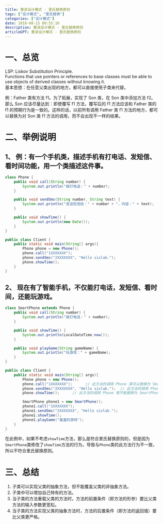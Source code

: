 ```yaml
---
title: 重读设计模式 - 里氏替换原则
tags: ["设计模式", "里氏替换"]
categories: ["设计模式"]
date: 2018-08-15 00:55:10
description: 重读设计模式 - 里氏替换原则
articleGPT: 重读设计模式 - 里氏替换原则
---
```


# 一、总览

LSP: Liskov Substitution Principle.  
Functions that use pointers or references to base classes must be able to use
objects of derived classes without knowing it.  
基本思想：在任意父类出现的地方，都可以直接使用子类来代替。  
  
例：Father 类有方法 f1。为了拓展，实现了 Son 类，在 Son 类中添加方法 f2。那么 Son 应该尽量达到：即使覆写 f1 方法，覆写后的
f1 方法应该和 Father 类的 f1 的预期行为是一致的。这样的话，以前所有调用 Father 类 f1 方法的地方，都可以替换为对 Son 类 f1
方法的调用，而不会出现不一样的结果。

# 二、举例说明

## 1、 例：有一个手机类，描述手机有打电话、发短信、看时间功能，用一个类描述这件事。

```java
class Phone {
    public void call(String number) {
        System.out.println("拨打电话：" + number);
    }

    public void sendSms(String number, String text) {
        System.out.println("发送短信给：" + number + "，内容：" + text);
    }

    public void showTime() {
        System.out.println(new Date());
    }
}

public class Client {
    public static void main(String[] args){
        Phone phone = new Phone();
        phone.call("1XXXXXXX");
        phone.sendSms("2XXXXXXX", "Hello sixlab.");
        phone.showTime();
    }
}
```

## 2、 现在有了智能手机，不仅能打电话，发短信、看时间，还能玩游戏。

```java
class SmartPhone extends Phone {
    public void call(String number) {
        System.out.println("拨打电话：" + number);
    }

    public void showTime() {
        System.out.println(LocalDateTime.now());
    }

    public void playGame(String gameName) {
        System.out.println("玩游戏：" + gameName);
    }
}

public class Client {
    public static void main(String[] args){
        Phone phone = new Phone();
        phone.call("1XXXXXXX");      // 此方法的调用 Phone 类可以替换为 SmartPhone 类，因为虽然覆写，但行为是一致的
        phone.sendSms("2XXXXXXX", "Hello sixlab.");  // 此方法的调用 Phone 类也可以替换为 SmartPhone 类，因为没有覆写，行为一致
        phone.showTime();      // 此方法的调用 Phone 类不能替换为 SmartPhone 类，因为覆写后修改了行为，行为不一致

        SmartPhone phone1 = new SmartPhone();
        phone1.call("1XXXXXXX");
        phone1.sendSms("2XXXXXXX", "Hello sixlab.");
        phone1.showTime();
        phone1.playGame("羞羞的游戏");
    }
}
```

在此例中，如果不考虑`showTime`方法，那么是符合里氏替换原则的，但是因为`SmartPhone`类修改了`showTime`方法的行为，导致与`Phone`类的此方法行为不一致，所以不符合里氏替换原则。

# 三、总结

  1. 子类可以实现父类的抽象方法，但不能覆盖父类的非抽象方法。
  2. 子类中可以增加自己特有的方法。
  3. 当子类的方法重载父类的方法时，方法的前置条件（即方法的形参）要比父类方法的输入参数更宽松。
  4. 当子类的方法实现父类的抽象方法时，方法的后置条件（即方法的返回值）要比父类更严格。
